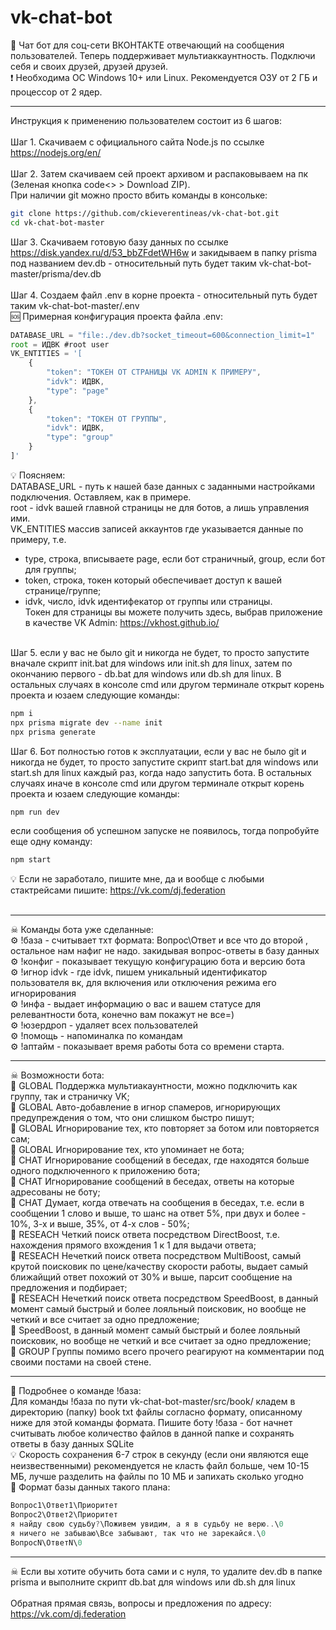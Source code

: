 # vk-chat-bot
💬 Чат бот для соц-сети ВКОНТАКТЕ отвечающий на сообщения пользователей. Теперь поддерживает мультиаккаунтность. Подключи себя и своих друзей, друзей друзей. <br />
❗ Необходима ОС Windows 10+ или Linux. Рекомендуется ОЗУ от 2 ГБ и процессор от 2 ядер. <br />
____
Инструкция к применению пользователем состоит из 6 шагов: <br /> <br />
Шаг 1. Скачиваем с официального сайта Node.js по ссылке https://nodejs.org/en/ <br /> <br />
Шаг 2. Затем скачиваем сей проект архивом и распаковываем на пк (Зеленая кнопка code<> > Download ZIP). <br />
При наличии git можно просто вбить команды в консольке:

```bash
git clone https://github.com/ckieverentineas/vk-chat-bot.git
cd vk-chat-bot-master
```

Шаг 3. Скачиваем готовую базу данных по ссылке https://disk.yandex.ru/d/53_bbZFdetWH6w и закидываем в папку prisma под названием dev.db - относительный путь будет таким vk-chat-bot-master/prisma/dev.db <br /><br />
Шаг 4. Создаем файл .env в корне проекта - относительный путь будет таким vk-chat-bot-master/.env <br />
🆘 Примерная конфигурация проекта файла .env:

```javascript
DATABASE_URL = "file:./dev.db?socket_timeout=600&connection_limit=1"
root = ИДВК #root user
VK_ENTITIES = '[
    {   
        "token": "ТОКЕН ОТ СТРАНИЦЫ VK ADMIN К ПРИМЕРУ",
        "idvk": ИДВК,
        "type": "page"
    },
    {   
        "token": "ТОКЕН ОТ ГРУППЫ",
        "idvk": ИДВК,
        "type": "group"
    }
]'
```

💡 Поясняем: <br />
DATABASE_URL - путь к нашей базе данных с заданными настройками подключения. Оставляем, как в примере. <br />
root - idvk вашей главной страницы не для ботов, а лишь управления ими. <br />
VK_ENTITIES массив записей аккаунтов где указывается данные по примеру, т.е. <br />
- type, строка, вписываете page, если бот страничный, group, если бот для группы; <br />
- token, строка, токен который обеспечивает доступ к вашей странице/группе; <br />
- idvk, число, idvk идентифекатор от группы или страницы. <br />
Токен для страницы вы можете получить здесь, выбрав приложение в качестве VK Admin: https://vkhost.github.io/ <br /> <br />

Шаг 5. если у вас не было git и никогда не будет, то просто запустите вначале скрипт init.bat для windows или init.sh для linux, затем по окончанию первого - db.bat для windows или db.sh для linux.
В остальных случаях в консоле cmd или другом терминале открыт корень проекта и юзаем следующие команды:

```bash
npm i
npx prisma migrate dev --name init
npx prisma generate
```

Шаг 6. Бот полностью готов к эксплуатации, если у вас не было git и никогда не будет, то просто запустите скрипт start.bat для windows или start.sh для linux каждый раз, когда надо запустить бота.
В остальных случаях иначе в консоле cmd или другом терминале открыт корень проекта и юзаем следующие команды:

```bash
npm run dev
```

если сообщения об успешном запуске не появилось, тогда попробуйте еще одну команду:

```bash
npm start
```

💡 Если не заработало, пишите мне, да и вообще с любыми стактрейсами пишите: https://vk.com/dj.federation <br /> <br />
____
☠ Команды бота уже сделанные: <br />
⚙ !база - считывает тхт формата: Вопрос\Ответ и все что до второй , остальное нам нафиг не надо. закидывая вопрос-ответы в базу данных <br />
⚙ !конфиг - показывает текущую конфигурацию бота и версию бота <br />
⚙ !игнор idvk - где idvk, пишем уникальный идентификатор пользователя вк, для включения или отключения режима его игнорирования <br />
⚙ !инфа - выдает информацию о вас и вашем статусе для релевантности бота, конечно вам покажут не все=) <br />
⚙ !юзердроп - удаляет всех пользователей <br />
⚙ !помощь - напоминалка по командам <br />
⚙ !аптайм - показывает время работы бота со времени старта. <br />
____
☠ Возможности бота: <br />
🚀 GLOBAL Поддержка мультиакаунтности, можно подключить как группу, так и страничку VK; <br />
🚀 GLOBAL Авто-добавление в игнор спамеров, игнорирующих предупреждения о том, что они слишком быстро пишут; <br />
🚀 GLOBAL Игнорирование тех, кто повторяет за ботом или повторяется сам; <br />
🚀 GLOBAL Игнорирование тех, кто упоминает не бота; <br />
🚀 CHAT Игнорирование сообщений в беседах, где находятся больше одного подключенного к приложению бота; <br />
🚀 CHAT Игнорирование сообщений в беседах, ответы на которые адресованы не боту; <br />
🚀 CHAT Думает, когда отвечать на сообщения в беседах, т.е. если в сообщении 1 слово и выше, то шанс на ответ 5%, при двух и более - 10%, 3-х и выше, 35%, от 4-х слов - 50%; <br />
🚀 RESEACH Четкий поиск ответа посредством DirectBoost, т.е. нахождения прямого вхождения 1 к 1 для выдачи ответа;  <br />
🚀 RESEACH Нечеткий поиск ответа посредством MultiBoost, самый крутой поисковик по цене/качеству скорости работы, выдает самый ближайщий ответ похожий от 30% и выше, парсит сообщение на предложения и подбирает; <br />
🚀 RESEACH Нечеткий поиск ответа посредством SpeedBoost, в данный момент самый быстрый и более лояльный поисковик, но вообще не четкий и все считает за одно предложение; <br />
🚀 SpeedBoost, в данный момент самый быстрый и более лояльный поисковик, но вообще не четкий и все считает за одно предложение; <br />
🚀 GROUP Группы помимо всего прочего реагируют на комментарии под своими постами на своей стене. <br />
____
💬 Подробнее о команде !база: <br />
Для команды !база по пути vk-chat-bot-master/src/book/ кладем в директорию (папку) book txt файлы согласно формату, описанному ниже для этой команды формата.
Пишите боту !база - бот начнет считывать любое количество файлов в данной папке и сохранять ответы в базу данных SQLite <br />
💡 Скорость сохранения 6-7 строк в секунду (если они являются еще неизвественными) рекомендуется не класть файл больше, чем 10-15 МБ, лучше разделить на файлы по 10 МБ и запихать сколько угодно <br />
🔧 Формат базы данных такого плана:

```javascript
Вопрос1\Ответ1\Приоритет
Вопрос2\Ответ2\Приоритет
я найду свою судьбу?\Поживем увидим, а я в судьбу не верю..\0
я ничего не забываю\Все забывают, так что не зарекайся.\0
ВопросN\ОтветN\0
```
____
☠ Если вы хотите обучить бота сами и с нуля, то удалите dev.db в папке prisma и выполните скрипт db.bat для windows или db.sh для linux <br /> <br />
Обратная прямая связь, вопросы и предложения по адресу: https://vk.com/dj.federation <br />